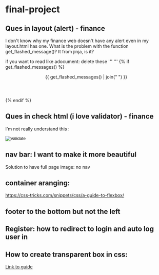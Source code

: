 # final-project
## Ques in layout (alert) - finance
 I don't know why my finance web doesn't have any alert even in my layout.html has one. What is the problem with the function get_flashed_message()? It from jinja, is it?

if you want to read like adocument: delete these '''
'''
    {% if get_flashed_messages() %}
        <header>
            <div class="alert alert-primary mb-0 text-center" role="alert">
                {{ get_flashed_messages() | join(" ") }}
            </div>
        </header>
    {% endif %}

## Ques in check html (i love validator) - finance
I'm not really understand this :
        <footer class="mb-5">
            <form action="https://validator.w3.org/check" class="text-center" enctype="multipart/form-data" method="post" target="_blank">
                <input name="doctype" type="hidden" value="HTML5">
                <input name="fragment" type="hidden">
                <input alt="Validate" src="/static/I_heart_validator.png" type="image"> <!-- https://validator.w3.org/ -->
            </form>
            <script>
                document.addEventListener('DOMContentLoaded', function() {
                    // Adapted from https://stackoverflow.com/a/10162353
                    const html = '<!DOCTYPE ' +
                    document.doctype.name +
                    (document.doctype.publicId ? ' PUBLIC "' + document.doctype.publicId + '"' : '') +
                    (!document.doctype.publicId && document.doctype.systemId ? ' SYSTEM' : '') +
                    (document.doctype.systemId ? ' "' + document.doctype.systemId + '"' : '') +
                    '>\n' + document.documentElement.outerHTML;
                    document.querySelector('form[action="https://validator.w3.org/check"] > input[name="fragment"]').value = html;
                });
            </script>
        </footer>

## nav bar: I want to make it more beautiful
Solution to have full page image: no nav

## container aranging:
https://css-tricks.com/snippets/css/a-guide-to-flexbox/

## footer to the bottom but not the left

## Register: how to redirect to login and auto log user in

## How to create transparent box in css:
[Link to guide](https://developer.mozilla.org/en-US/docs/Learn/CSS/Howto/Make_box_transparent)
